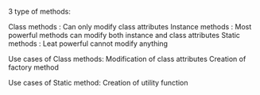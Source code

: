 3 type of methods:

Class methods : Can only modify class attributes
Instance methods : Most powerful methods can modify both instance and class attributes
Static methods : Leat powerful cannot modify anything

Use cases of Class methods:
Modification of class attributes
Creation of factory method

Use cases of Static method:
Creation of utility function
